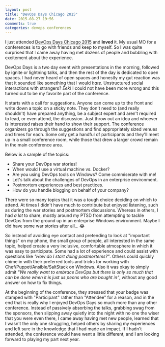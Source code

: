 ```yaml
---
layout: post
title: "DevOps Days Chicago 2015"
date: 2015-08-27 19:56
comments: true
categories: devops conferences
---
```


I just attended [DevOps Days Chicago 2015][devopsdays] and **loved** it. My usual MO for a conferences is to go with friends and keep to myself. So I was quite surprised that I came away having met dozens of people and bubbling with excitement about the experience.

DevOps Days is a two day event with presentations in the morning, followed by ignite or lightning talks, and then the rest of the day is dedicated to open spaces. I had never heard of open spaces and honestly my gut reaction was that it sounded like something that I would *hate*. Unstructured social interactions with strangers? *Eek!* I could not have been more wrong and this turned out to be my favorite part of the conference. 

It starts with a call for suggestions. Anyone can come up to the front and write down a topic on a sticky note. They don't need to (and really shouldn't) have prepared anything, be a subject expert and aren't required to lead, or even attend, the discussion. Just throw out an idea and whoever is interested raises their hand to show their support. The conference organizers go through the suggestions and find appropriately sized venues and times for each. Some only get a handful of participants and they'll meet up in a small conference room, while those that drew a larger crowd remain in the main conference area.

Below is a sample of the topics:

* Share your DevOps war stories!
* When would I use a virtual machine vs. Docker?
* Are you using DevOps tools on Windows? Come commiserate with me!
* Let's talk about the challenges of DevOps in an enterprise environment. 
* Postmortem experiences and best practices.
* How do you handle blogging on behalf of your company?

There were so many topics that it was a tough choice deciding on which to attend. At times I didn't have much to contribute but enjoyed listening, such as during the war stories and postmortem discussions. Whereas in others, I had *a lot* to share, mostly around my PTSD from attempting to tackle DevOps from the ground up in an enterprise Windows environment. Maybe I did have some war stories after all... 😂

So instead of avoiding eye contact and pretending to look at "important things" on my phone, the small group of people, all interested in the same topic, helped create a very inclusive, comfortable atmosphere in which it was easy to participate. Some had a lot of experience and could assist with questions like *"How do I start doing postmortems?"*. Others could quickly chime in with their preferred tools and tricks for working with Chef/Puppet/Ansible/SaltStack on Windows. Also it was okay to simply admit *"We really want to embrace DevOps but there is only so much that can be done when it is just us peons who are bought in"*, without any good answer on how to fix things.

At the beginning of the conference, they stressed that your badge was stamped with "Participant" rather than "Attendee" for a reason, and in the end that is really why I enjoyed DevOps Days so much more than any other conference. Instead of passively absorbing the talks, grabbing swag from the sponsors, then slipping away quietly into the night with no one the wiser that you were even there, I came away having met new people, learned that I wasn't the only one struggling, helped others by sharing my experiences and left sure in the knowledge that I had made an impact. If I hadn't attended, the conference would have went a little different, and I am looking forward to playing my part next year.

[devopsdays]: http://www.devopsdays.org/events/2015-chicago/
